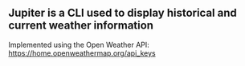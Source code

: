 ## Jupiter is a CLI used to display historical and current weather information

Implemented using the Open Weather API: https://home.openweathermap.org/api_keys

